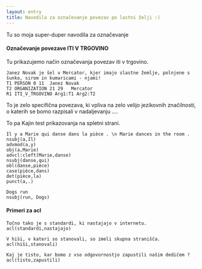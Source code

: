 ```yaml
---
layout: entry
title: Navodila za označevanje povezav po lastni želji :)
---
```


Tu so moja super-duper navodila za označevanje

#### Označevanje povezave ITI V TRGOVINO

Tu prikazujemo način označevanja povezav iti v trgovino.

~~~ ann
Janez Novak je šel v Mercator, kjer imajo slastne žemlje, polnjene s šunko, sirom in kumaricami - njami!
T1 PERSON 0 11	Janez Novak
T2 ORGANIZATION 21 29	Mercator
R1 ITI_V_TRGOVINO Arg1:T1 Arg2:T2
~~~

To je zelo specifična povezava, ki vpliva na zelo velijo jezikovnih značilnosti, o katerih se bomo razpisali v nadaljevanju .... 

To pa Kajin test prikazovanja na spletni strani.
~~~ sdparse
Il y a Marie qui danse dans la pièce . \n Marie dances in the room .
nsubj(a,Il)
advmod(a,y)
obj(a,Marie)
advcl:cleft(Marie,danse)
nsubj(danse,qui)
obl(danse,pièce)
case(pièce,dans)
det(pièce,la)
punct(a,.)
~~~

~~~ sdparse
Dogs run
nsubj(run, Dogs)
~~~

#### Primeri za acl
~~~ sdparse
Točno tako je s standardi, ki nastajajo v internetu.
acl(standardi,nastajajo)
~~~

~~~ sdparse
V hiši, v kateri so stanovali, so imeli skupna stranišča.
acl(hiši,stanovali)
~~~

~~~ sdparse
Kaj je tisto, kar bomo z vso odgovornostjo zapustili našim dedičem ?
acl(tisto,zapustili)
~~~


